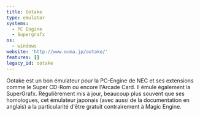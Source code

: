 ```yaml
---
title: Ootake
type: emulator
systems:
  - PC Engine
  - Supergrafx
os:
  - windows
website: 'http://www.ouma.jp/ootake/'
features: []
legacy_id: ootake
---
```

Ootake est un bon émulateur pour la PC-Engine de NEC et ses extensions comme le Super CD-Rom ou encore l'Arcade Card. Il émule également la SuperGrafx. Régulièrement mis à jour, beaucoup plus souvent que ses homologues, cet émulateur japonais (avec aussi de la documentation en anglais) a la particularité d'être gratuit contrairement à Magic Engine.
